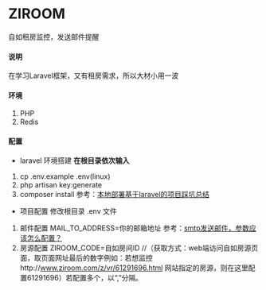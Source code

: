# ZIROOM
自如租房监控，发送邮件提醒
#### 说明
在学习Laravel框架，又有租房需求，所以大材小用一波
#### 环境
1. PHP
2. Redis
#### 配置
- laravel 环境搭建
    **在根目录依次输入**
1. cp .env.example .env(linux)
2. php artisan key:generate
3. composer install
    参考：[本地部署基于laravel的项目踩坑总结](https://segmentfault.com/a/1190000010040259)
- 项目配置
修改根目录 .env 文件
1. 邮件配置
    MAIL_TO_ADDRESS=你的邮箱地址
    参考：[smtp发送邮件，参数应该怎么配置？](http://wenda.golaravel.com/question/152)<br>
2. 房源配置
  ZIROOM_CODE=自如房间ID  //（获取方式：web端访问自如房源页面，取页面网址最后的数字例如：若想监控http://www.ziroom.com/z/vr/61291696.html 网站指定的房源，则在这里配置61291696）若配置多个，以“,”分隔。
